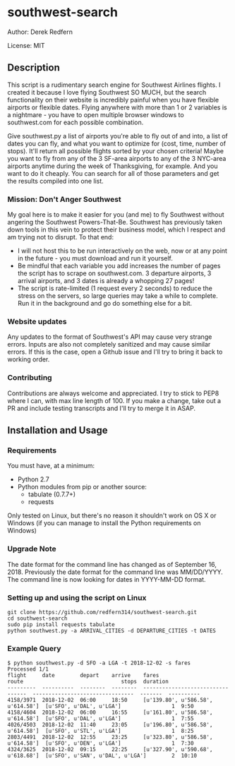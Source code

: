southwest-search
================

Author: Derek Redfern

License: MIT

## Description
This script is a rudimentary search engine for Southwest Airlines flights. I created it because I love flying Southwest SO MUCH, but the search functionality on their website is incredibly painful when you have flexible airports or flexible dates. Flying anywhere with more than 1 or 2 variables is a nightmare - you have to open multiple browser windows to southwest.com for each possible combination.

Give southwest.py a list of airports you're able to fly out of and into, a list of dates you can fly, and what you want to optimize for (cost, time, number of stops). It'll return all possible flights sorted by your chosen criteria! Maybe you want to fly from any of the 3 SF-area airports to any of the 3 NYC-area airports anytime during the week of Thanksgiving, for example. And you want to do it cheaply. You can search for all of those parameters and get the results compiled into one list.

### Mission: Don't Anger Southwest
My goal here is to make it easier for you (and me) to fly Southwest without angering the Southwest Powers-That-Be. Southwest has previously taken down tools in this vein to protect their business model, which I respect and am trying not to disrupt. To that end:

* I will not host this to be run interactively on the web, now or at any point in the future - you must download and run it yourself.
* Be mindful that each variable you add increases the number of pages the script has to scrape on southwest.com. 3 departure airports, 3 arrival airports, and 3 dates is already a whopping 27 pages!
* The script is rate-limited (1 request every 2 seconds) to reduce the stress on the servers, so large queries may take a while to complete. Run it in the background and go do something else for a bit.

### Website updates
Any updates to the format of Southwest's API may cause very strange errors. Inputs are also not completely sanitized and may cause similar errors. If this is the case, open a Github issue and I'll try to bring it back to working order.

### Contributing
Contributions are always welcome and appreciated. I try to stick to PEP8 where I can, with max line length of 100. If you make a change, take out a PR and include testing transcripts and I'll try to merge it in ASAP.

## Installation and Usage
### Requirements
You must have, at a minimum:

* Python 2.7
* Python modules from pip or another source:
    * tabulate (0.7.7+)
    * requests

Only tested on Linux, but there's no reason it shouldn't work on OS X or Windows (if you can manage to install the Python requirements on Windows)

### Upgrade Note
The date format for the command line has changed as of September 16, 2018. Previously the date format for the command line was MM/DD/YYYY. The command line is now looking for dates in YYYY-MM-DD format.

### Setting up and using the script on Linux
```
git clone https://github.com/redfern314/southwest-search.git
cd southwest-search
sudo pip install requests tabulate
python southwest.py -a ARRIVAL_CITIES -d DEPARTURE_CITIES -t DATES
```

### Example Query
```
$ python southwest.py -d SFO -a LGA -t 2018-12-02 -s fares
Processed 1/1
flight     date        depart    arrive    fares                              route                               stops  duration
---------  ----------  --------  --------  ---------------------------------  --------------------------------  -------  ----------
4158/3971  2018-12-02  06:00     18:50     [u'139.80', u'586.58', u'614.58']  [u'SFO', u'DAL', u'LGA']                1  9:50
4158/4604  2018-12-02  06:00     16:55     [u'161.80', u'586.58', u'614.58']  [u'SFO', u'DAL', u'LGA']                1  7:55
4026/4503  2018-12-02  11:40     23:05     [u'196.80', u'586.58', u'614.58']  [u'SFO', u'STL', u'LGA']                1  8:25
2803/4491  2018-12-02  12:55     23:25     [u'323.80', u'586.58', u'614.58']  [u'SFO', u'DEN', u'LGA']                1  7:30
4324/3625  2018-12-02  09:15     22:25     [u'327.90', u'590.68', u'618.68']  [u'SFO', u'SAN', u'DAL', u'LGA']        2  10:10
```
